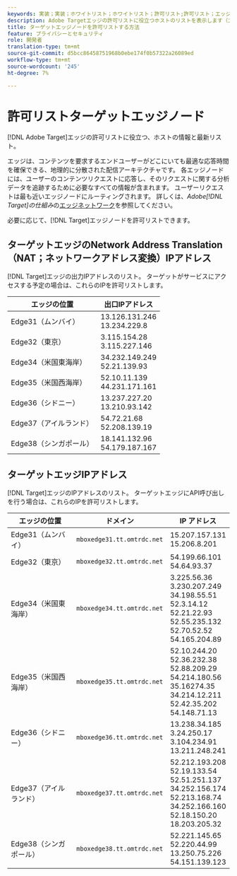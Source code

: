 ```yaml
---
keywords: 実装；実装；ホワイトリスト；ホワイトリスト；許可リスト;許可リスト；エッジ；エッジ
description: Adobe Targetエッジの許可リストに役立つホストのリストを表示します（エンドユーザに最適な応答時間を確保する地理的に分散された配信ノード）。
title: ターゲットエッジノードを許可リストする方法
feature: プライバシーとセキュリティ
role: 開発者
translation-type: tm+mt
source-git-commit: d5bcc86458751968b0ebe174f0b57322a26089ed
workflow-type: tm+mt
source-wordcount: '245'
ht-degree: 7%

---
```



# 許可リストターゲットエッジノード

[!DNL Adobe Target]エッジの許可リストに役立つ、ホストの情報と最新リスト。

エッジは、コンテンツを要求するエンドユーザーがどこにいても最適な応答時間を確保できる、地理的に分散された配信アーキテクチャです。 各エッジノードには、ユーザーのコンテンツリクエストに応答し、そのリクエストに関する分析データを追跡するために必要なすべての情報が含まれます。 ユーザーリクエストは最も近いエッジノードにルーティングされます。 詳しくは、*Adobe[!DNL Target]の仕組み*&#x200B;の[エッジネットワーク](/help/c-intro/how-target-works.md#concept_0AE2ED8E9DE64288A8B30FCBF1040934)を参照してください。

必要に応じて、[!DNL Target]エッジノードを許可リストできます。

## ターゲットエッジのNetwork Address Translation（NAT；ネットワークアドレス変換）IPアドレス

[!DNL Target]エッジの出力IPアドレスのリスト。 ターゲットがサービスにアクセスする予定の場合は、これらのIPを許可リストします。

| エッジの位置 | 出口IPアドレス |
| --- | --- |
| Edge31（ムンバイ） | 13.126.131.246<br>13.234.229.8 |
| Edge32（東京） | 3.115.154.28<br>3.115.227.146 |
| Edge34（米国東海岸） | 34.232.149.249<br>52.21.139.93 |
| Edge35（米国西海岸） | 52.10.11.139<br>44.231.171.161 |
| Edge36（シドニー） | 13.237.227.20<br>13.210.93.142 |
| Edge37（アイルランド） | 54.72.21.68<br>52.208.139.19 |
| Edge38（シンガポール） | 18.141.132.96<br>54.179.187.167 |

## ターゲットエッジIPアドレス

[!DNL Target]エッジのIPアドレスのリスト。 ターゲットエッジにAPI呼び出しを行う場合は、これらのIPを許可リストします。

| エッジの位置 | ドメイン | IP アドレス |
| --- | --- | --- |
| Edge31（ムンバイ） | `mboxedge31.tt.omtrdc.net` | 15.207.157.131<br>15.206.8.201 |
| Edge32（東京） | `mboxedge32.tt.omtrdc.net` | 54.199.66.101<br>54.64.93.37 |
| Edge34（米国東海岸） | `mboxedge34.tt.omtrdc.net` | 3.225.56.36<br>3.230.207.249<br>34.198.55.51<br>52.3.14.12<br>52.21.22.93<br>52.55.235.132<br>52.70.52.52<br>54.165.204.89 |
| Edge35（米国西海岸） | `mboxedge35.tt.omtrdc.net` | 52.10.244.20<br>52.36.232.38<br>52.88.209.29<br>54.214.180.56<br>35.16274.35<br>34.214.12.211<br>52.42.35.202<br>54.148.71.13 |
| Edge36（シドニー） | `mboxedge36.tt.omtrdc.net` | 13.238.34.185<br>3.24.250.17<br>3.104.234.91<br>13.211.248.241 |
| Edge37（アイルランド） | `mboxedge37.tt.omtrdc.net` | 52.212.193.208<br>52.19.133.54<br>52.51.251.137<br>34.252.156.174<br>52.213.168.74<br>34.252.166.160<br>52.18.150.20<br>18.203.205.32 |
| Edge38（シンガポール） | `mboxedge38.tt.omtrdc.net` | 52.221.145.65<br>52.220.44.99<br>13.250.75.226<br>54.151.139.123 |





